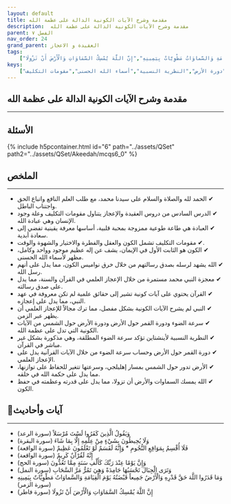 ```yaml
---
layout: default
title: مقدمة وشرح الآيات الكونية الدالة على عظمة الله
description:  مقدمة وشرح الآيات الكونية الدالة على عظمة الله
parent: الفصل ٧
nav_order: 24
grand_parent: العقيدة و الاعجاز
tags: 
    ["وَيَقُولُ الَّذِينَ كَفَرُوا لَسْتَ مُرْسَلاً","وَلَا يُحِيطُونَ بِشَيْءٍ مِنْ عِلْمِهِ إِلَّا بِمَا شَاءَ","فَلَا أُقْسِمُ بِمَوَاقِعِ النُّجُومِ * وَإِنَّهُ لَقَسَمٌ لَوْ تَعْلَمُونَ عَظِيمٌ","إِنَّهُ لَقُرْآنٌ كَرِيمٌ","وَإِنَّ يَوْمًا عِنْدَ رَبِّكَ كَأَلْفِ سَنَةٍ مِمَّا تَعُدُّونَ","وَتَرَى الْجِبَالَ تَحْسَبُهَا جَامِدَةً وَهِيَ تَمُرُّ مَرَّ السَّحَابِ","وَمَا قَدَرُوا اللَّهَ حَقَّ قَدْرِهِ وَالْأَرْضُ جَمِيعاً قَبْضَتُهُ يَوْمَ الْقِيَامَةِ وَالسَّماوَاتُ مَطْوِيَّاتٌ بِيَمِينِهِ","إِنَّ اللَّهَ يُمْسِكُ السَّمَاوَاتِ وَالْأَرْضَ أَنْ تَزُولَا"]
keys:
    ["الكون","الإعجاز العلمي","القرآن","السنة","سرعة الضوء","دورة القمر","دورة الأرض","النظرية النسبية","أسماء الله الحسنى","مقومات التكليف"]
---
```

## ‏مقدمة وشرح الآيات الكونية الدالة على عظمة الله
***
## الأسئلة 
{% include h5pcontainer.html id="6" path="../assets/QSet" path2="../assets/QSet/Akeedah/mcqs6_0" %}
## الملخص
***
- ‏✔ الحمد لله والصلاة والسلام على سيدنا محمد، مع طلب العلم النافع واتباع الحق واجتناب الباطل. 
- ‏✔ الدرس السادس من دروس العقيدة والإعجاز يتناول مقومات التكليف وعلة وجود الإنسان وهي عبادة الله. 
- ‏✔ العبادة هي طاعة طوعية ممزوجة بمحبة قلبية، أساسها معرفة يقينية تفضي إلى سعادة أبدية. 
- ‏✔ مقومات التكليف تشمل الكون والعقل والفطرة والاختيار والشهوة والوقت. 
- ‏✔ الكون هو الثابت الأول في الإيمان، يشف عن إله عظيم موجود وواحد وكامل، مظهر لأسماء الله الحسنى. 
- ‏✔ الله يشهد لرسله بصدق رسالتهم من خلال خرق نواميس الكون، مما يدل على أنهم رسل الله. 
- ‏✔ معجزة النبي محمد مستمرة من خلال الإعجاز العلمي في القرآن والسنة، مما يدل على صدق رسالته. 
- ‏✔ القرآن يحتوي على آيات كونية تشير إلى حقائق علمية لم تكن معروفة في عهد النبي، مما يدل على إعجازه. 
- ‏✔ النبي لم يشرح الآيات الكونية بشكل مفصل، مما ترك مجالاً للإعجاز العلمي أن يظهر عبر الزمن. 
- ‏✔ سرعة الضوء ودورة القمر حول الأرض ودورة الأرض حول الشمس من الآيات الكونية التي تدل على عظمة الله. 
- ‏✔ النظرية النسبية لأينشتاين تؤكد سرعة الضوء المطلقة، وهي مذكورة بشكل غير مباشر في القرآن. 
- ‏✔ دورة القمر حول الأرض وحساب سرعة الضوء من خلال الآيات القرآنية يدل على الإعجاز العلمي. 
- ‏✔ الأرض تدور حول الشمس بمسار إهليلجي، وسرعتها تتغير للحفاظ على توازنها، مما يدل على حكمة الله في خلقه. 
- ‏✔ الله يمسك السماوات والأرض أن تزولا، مما يدل على قدرته وعظمته في حفظ الكون. 

## 📜آيات وأحاديث
***
- ‏وَيَقُولُ الَّذِينَ كَفَرُوا لَسْتَ مُرْسَلاً (سورة الرعد)
- ‏وَلَا يُحِيطُونَ بِشَيْءٍ مِنْ عِلْمِهِ إِلَّا بِمَا شَاءَ (سورة البقرة)
- ‏فَلَا أُقْسِمُ بِمَوَاقِعِ النُّجُومِ * وَإِنَّهُ لَقَسَمٌ لَوْ تَعْلَمُونَ عَظِيمٌ (سورة الواقعة)
- ‏إِنَّهُ لَقُرْآنٌ كَرِيمٌ (سورة الواقعة)
- ‏وَإِنَّ يَوْمًا عِنْدَ رَبِّكَ كَأَلْفِ سَنَةٍ مِمَّا تَعُدُّونَ (سورة الحج)
- ‏وَتَرَى الْجِبَالَ تَحْسَبُهَا جَامِدَةً وَهِيَ تَمُرُّ مَرَّ السَّحَابِ (سورة النمل)
- ‏وَمَا قَدَرُوا اللَّهَ حَقَّ قَدْرِهِ وَالْأَرْضُ جَمِيعاً قَبْضَتُهُ يَوْمَ الْقِيَامَةِ وَالسَّماوَاتُ مَطْوِيَّاتٌ بِيَمِينِهِ (سورة الزمر)
- ‏إِنَّ اللَّهَ يُمْسِكُ السَّمَاوَاتِ وَالْأَرْضَ أَنْ تَزُولَا (سورة فاطر)

